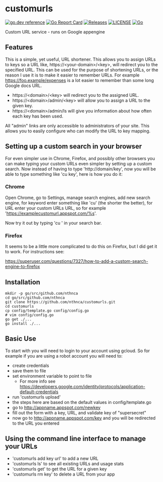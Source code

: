 # customurls

[![go.dev reference](https://img.shields.io/badge/go.dev-reference-007d9c?logo=go&logoColor=white)](https://pkg.go.dev/github.com/nthnca/customurls)
[![Go Report Card](https://goreportcard.com/badge/nthnca/customurls)](https://goreportcard.com/report/nthnca/customurls)
[![Releases](https://img.shields.io/github/release-pre/nthnca/customurls.svg?sort=semver)](https://github.com/nthnca/customurls/releases)
[![LICENSE](https://img.shields.io/github/license/nthnca/customurls.svg)](https://github.com/nthnca/customurls/blob/master/LICENSE)
[![Go](https://github.com/nthnca/customurls/workflows/Go/badge.svg)](https://github.com/nthnca/customurls/actions?query=workflow%3AGo)

Custom URL service - runs on Google appengine

## Features

This is a simple, yet useful, URL shortener. This allows you to
assign URLs to keys so a URL like, https://\<your-domain\>/\<key\>, will redirect you
to the specified URL. This can be used for the purpose of shortening URLs,
or the reason I use it is to make it easier to remember URLs. For example
https://foo.example/expenses is a lot easier to remember than some long
Google docs URL.

- https://\<domain\>/\<key\> will redirect you to the assigned URL.
- https://\<domain\>/admin/\<key\> will allow you to assign a URL to the given key.
- https://\<domain\>/admin/ls will give you information about how often each
  key has been used.

All "admin" links are only accessible to administrators of your site. This allows
you to easily configure who can modify the URL to key mapping.

## Setting up a custom search in your browser

For even simpler use in Chrome, Firefox, and possibly other browsers you can make typing your custom URLs even simpler by setting up a custom search. Now instead of having to type 'http://domain/key', now you will be able to type something like 'cu key', here is how you do it:

### Chrome

Open Chrome, go to Settings, manage search engines, add new search engine, for keyword enter something like 'cu' (the shorter the better), for URL enter your custom URLs URL, so for example 'https://examplecustomurl.appspot.com/%s'.

Now try it out by typing 'cu <key>' in your search bar.
  
### Firefox

It seems to be a little more complicated to do this on Firefox, but I did get it to work. For instructions see:

https://superuser.com/questions/7327/how-to-add-a-custom-search-engine-to-firefox

## Installation

```shell
mkdir -p go/src/github.com/nthnca
cd go/src/github.com/nthnca
git clone https://github.com/nthnca/customurls.git
cd customurls
cp config/template.go config/config.go
# vim config/config.go
go get ./...
go install ./...
```

## Basic Use

To start with you will need to login to your account using gcloud. So for
example if you are using a robot account you will need to:
- create credentials
- save them to file
- set environment variable to point to file
  - For more info see
    https://developers.google.com/identity/protocols/application-default-credentials
- run 'customurls upload'
- the steps here are based on the default values in config/template.go
- go to http://appname.appspot.com/newkey
- fill out the form with a key, URL, and validate key of "supersecret"
- now go to http://appname.appspot.com/key and you will be redirected to the
  URL you entered

## Using the command line interface to manage your URLs

- 'customurls add key url' to add a new URL
- 'customurls ls' to see all existing URLs and usage stats
- 'customurls get' to get the URL for a given key
- 'customurls rm key' to delete a URL from your app
